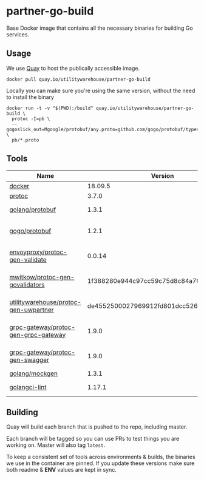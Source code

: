 # partner-go-build

Base Docker image that contains all the necessary binaries for building Go services.

## Usage

We use [Quay](https://quay.io) to host the publically accessible image.

```
docker pull quay.io/utilitywarehouse/partner-go-build
```

Locally you can make sure you're using the same version, without the need to install the binary

```
docker run -t -v "$(PWD):/build" quay.io/utilitywarehouse/partner-go-build \
  protoc -I=pb \
  --gogoslick_out=Mgoogle/protobuf/any.proto=github.com/gogo/protobuf/types,Mgoogle/protobuf/timestamp.proto=github.com/gogo/protobuf/types,plugins=grpc,import_path=pb:pb \
  pb/*.proto
```

## Tools

| Name | Version | Binaries |
| --- | --- | --- |
| [docker](https://download.docker.com/linux/static/stable/x86_64/) | 18.09.5 | docker |
| [protoc](https://github.com/protocolbuffers/protobuf) | 3.7.0 | protoc |
| [golang/protobuf](https://github.com/golang/protobuf) | 1.3.1 | protoc-gen-go |
| [gogo/protobuf](https://github.com/gogo/protobuf) | 1.2.1 | protoc-gen-gogoslick |
| [envoyproxy/protoc-gen-validate](github.com/envoyproxy/protoc-gen-validate) | 0.0.14 | protoc-gen-validate |
| [mwitkow/protoc-gen-govalidators](github.com/mwitkow/go-proto-validators) | 1f388280e944c97cc59c75d8c84a704097d1f1d6 | protoc-gen-govalidators |
| [utilitywarehouse/protoc-gen-uwpartner](github.com/utilitywarehouse/protoc-gen-uwpartner) | de4552500027969912fd801dcc5269a153b3fffe | protoc-gen-uwpartner |
| [grpc-gateway/protoc-gen-grpc-gateway](github.com/grpc-ecosystem/grpc-gateway) |  1.9.0 | protoc-gen-grpc-gateway |
| [grpc-gateway/protoc-gen-swagger](github.com/grpc-ecosystem/grpc-gateway) |  1.9.0 | protoc-gen-swagger |
| [golang/mockgen](github.com/golang/mock) | 1.3.1 | mockgen |
| [golangci-lint](https://github.com/golangci/golangci-lint) | 1.17.1 | golangci-lint |

## Building

Quay will build each branch that is pushed to the repo, including master.

Each branch will be tagged so you can use PRs to test things you are working on. Master will also tag `latest`.

To keep a consistent set of tools across environments & builds, the binaries we use in the container are pinned.
If you update these versions make sure both readme & **ENV** values are kept in sync.

